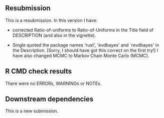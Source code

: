 ## Resubmission

This is a resubmission.  In this version I have:

* corrected Ratio-of-uniforms to Ratio-of-Uniforms in the Title field of 
  DESCRIPTION (and also in the vignette).

* Single quoted the package names 'rust', 'evdbayes' and `revdbayes' in 
  the Description. [Sorry, I should have got this correct on the first try!]
  I have also changed MCMC to Markov Chain Monte Carlo (MCMC).

## R CMD check results
There were no ERRORs, WARNINGs or NOTEs. 

## Downstream dependencies

This is a new submission.
